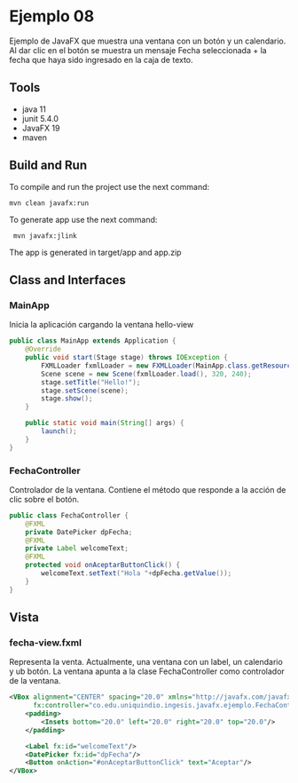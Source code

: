 # Ejemplo 08
Ejemplo de JavaFX que muestra una ventana con un botón y un calendario. Al dar clic en el botón se muestra un mensaje Fecha seleccionada + la fecha que haya sido ingresado en la caja de texto.

## Tools

- java 11
- junit 5.4.0
- JavaFX 19
- maven

## Build and Run

To compile and run the project use the next command:
```shel 
mvn clean javafx:run
```

To generate app use the next command:

```shell
 mvn javafx:jlink
```

The app is generated in target/app and app.zip

## Class and Interfaces

### MainApp
Inicia la aplicación cargando la ventana hello-view

```java
public class MainApp extends Application {
    @Override
    public void start(Stage stage) throws IOException {
        FXMLLoader fxmlLoader = new FXMLLoader(MainApp.class.getResource("fecha-view.fxml"));
        Scene scene = new Scene(fxmlLoader.load(), 320, 240);
        stage.setTitle("Hello!");
        stage.setScene(scene);
        stage.show();
    }

    public static void main(String[] args) {
        launch();
    }
}
```


### FechaController
Controlador de la ventana. Contiene el método que responde a la acción de clic sobre el botón. 

```java
public class FechaController {
    @FXML
    private DatePicker dpFecha;
    @FXML
    private Label welcomeText;
    @FXML
    protected void onAceptarButtonClick() {
        welcomeText.setText("Hola "+dpFecha.getValue());
    }
}
```

## Vista

### fecha-view.fxml
Representa la venta. Actualmente, una ventana con un label, un calendario y ub botón. La ventana apunta a la clase FechaController como controlador de la ventana.

```xml
<VBox alignment="CENTER" spacing="20.0" xmlns="http://javafx.com/javafx/18" xmlns:fx="http://javafx.com/fxml/1"
      fx:controller="co.edu.uniquindio.ingesis.javafx.ejemplo.FechaController">
    <padding>
        <Insets bottom="20.0" left="20.0" right="20.0" top="20.0"/>
    </padding>

    <Label fx:id="welcomeText"/>
    <DatePicker fx:id="dpFecha"/>
    <Button onAction="#onAceptarButtonClick" text="Aceptar"/>
</VBox>
```